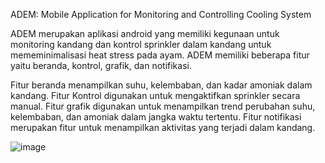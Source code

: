 ADEM: Mobile Application for Monitoring and Controlling Cooling System

ADEM merupakan aplikasi android yang memiliki kegunaan untuk monitoring kandang dan kontrol sprinkler dalam kandang untuk mememinimalisasi heat stress pada ayam. ADEM memiliki beberapa fitur yaitu beranda, kontrol, grafik, dan notifikasi.

Fitur beranda menampilkan suhu, kelembaban, dan kadar amoniak dalam kandang. Fitur Kontrol digunakan untuk mengaktifkan sprinkler secara manual. Fitur grafik digunakan untuk menampilkan trend perubahan suhu, kelembaban, dan amoniak dalam jangka waktu tertentu. Fitur notifikasi merupakan fitur untuk menampilkan aktivitas yang terjadi dalam kandang.

![image](https://github.com/user-attachments/assets/1fddb11a-9d6f-42f8-8ea4-693a1007405b)
